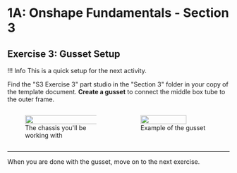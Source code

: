 # 1A: Onshape Fundamentals - Section 3
## Exercise 3: Gusset Setup

!!! Info
    This is a quick setup for the next activity.

Find the "S3 Exercise 3" part studio in the "Section 3" folder in your copy of the template document. **Create a gusset** to connect the middle box tube to the outer frame.

<div style="display: flex; gap: 20px; align-items: flex-start;">
  <figure style="flex: 1;">
    <img src="/img/learning-course/stage1a/s3e3-example.webp" style="width:120%">
    <figcaption>The chassis you'll be working with</figcaption>
  </figure>

  <figure style="flex: 1;">
    <img src="/img/learning-course/stage1a/gusset.webp" style="width:80%">
    <figcaption>Example of the gusset</figcaption>
  </figure>
</div>

---

When you are done with the gusset, move on to the next exercise.

<br>